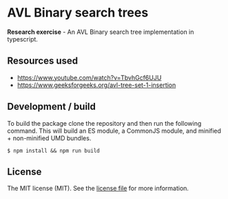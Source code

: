 # AVL Binary search trees


**Research exercise** - An AVL Binary search tree implementation in typescript.

## Resources used

- https://www.youtube.com/watch?v=TbvhGcf6UJU
- https://www.geeksforgeeks.org/avl-tree-set-1-insertion

## Development / build

To build the package clone the repository and then run the following command. This will build an ES module, a CommonJS module, and minified + non-minified UMD bundles.

```
$ npm install && npm run build
```

## License

The MIT license (MIT). See the [license file] for more information.

[license file]: https://github.com/JJWesterkamp/avl-tree/blob/master/LICENSE